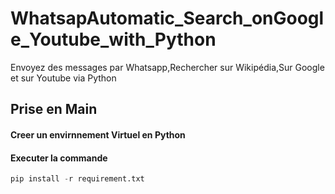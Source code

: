 # WhatsapAutomatic_Search_onGoogle_Youtube_with_Python
Envoyez des messages par Whatsapp,Rechercher sur Wikipédia,Sur Google et sur Youtube via Python

## Prise en Main
#### Creer un envirnnement Virtuel en Python

#### Executer la commande
``` python
pip install -r requirement.txt
```

